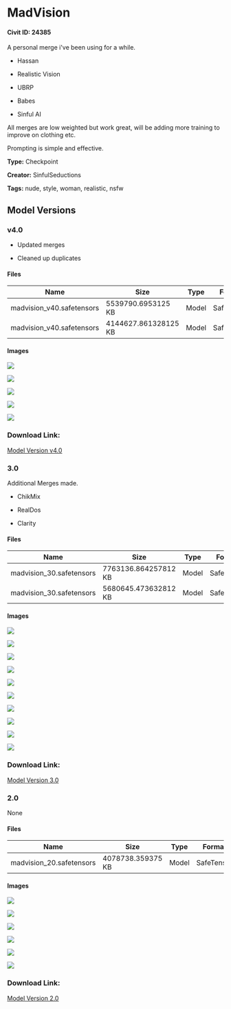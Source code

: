 # MadVision 

#### Civit ID: 24385

<p>A personal merge i've been using for a while.</p><p></p><ul><li><p>Hassan</p></li><li><p>Realistic Vision</p></li><li><p>UBRP</p></li><li><p>Babes</p></li><li><p>Sinful AI</p></li></ul><p></p><p>All merges are low weighted but work great, will be adding more training to improve on clothing etc.</p><p></p><p>Prompting is simple and effective.</p>

**Type:** Checkpoint

**Creator:** SinfulSeductions

**Tags:** nude, style, woman, realistic, nsfw

## Model Versions

### v4.0

<ul><li><p>Updated merges</p></li></ul><ul><li><p>Cleaned up duplicates</p></li></ul>

#### Files

| Name | Size | Type | Format | Download Url | AutoV1 | AutoV2 | SHA256 | CRC32 | BLAKE3 |
| --- | --- | --- | --- | --- | --- | --- | --- | --- | --- |
| madvision_v40.safetensors | 5539790.6953125 KB | Model | SafeTensor | https://civitai.com/api/download/models/89421 | 989B0137 | 638668477B | 638668477BE56592DF071BC5F3926DAD6A8D5DCE2DED831960937F932CB37D46 | 4745BB10 | DC18DA8ABB29C1B8A42ACE1563A1D7D299D5EF51AB4936D84AC3D6D0B3951427 |
| madvision_v40.safetensors | 4144627.861328125 KB | Model | SafeTensor | https://civitai.com/api/download/models/89421?type=Model&format=SafeTensor&size=pruned&fp=fp16 | 989B0137 | 2828ED2569 | 2828ED2569BC85CEAC3C57606F64737E0828C7A5C6C3AFDD3F1154302A803E2A | A24BBEE3 | 1504CEC4C8E04C337AFAE402A2614B929E4D56B988E4D78362F24B449B2D9383 |

#### Images

<p><img src="https://image.civitai.com/xG1nkqKTMzGDvpLrqFT7WA/f9e7a96c-e56b-4dde-b48d-42aad2596386/width=450/1033751.jpeg" /></p>

<p><img src="https://image.civitai.com/xG1nkqKTMzGDvpLrqFT7WA/e694fd37-65b5-46c8-811e-14e895fb6695/width=450/1033754.jpeg" /></p>

<p><img src="https://image.civitai.com/xG1nkqKTMzGDvpLrqFT7WA/0fa6dc8a-031e-4a69-a2ac-6e732c23e20a/width=450/1033755.jpeg" /></p>

<p><img src="https://image.civitai.com/xG1nkqKTMzGDvpLrqFT7WA/487746a8-c43b-4fdc-9267-aaf4316b01e6/width=450/1033752.jpeg" /></p>

<p><img src="https://image.civitai.com/xG1nkqKTMzGDvpLrqFT7WA/f12bf6db-078e-47bb-ab86-3914c88de89c/width=450/1033753.jpeg" /></p>

### Download Link:

[Model Version v4.0](https://civitai.com/api/download/models/89421)

### 3.0

<p>Additional Merges made.</p><ul><li><p>ChikMix</p></li><li><p>RealDos</p></li><li><p>Clarity</p></li></ul>

#### Files

| Name | Size | Type | Format | Download Url | AutoV1 | AutoV2 | SHA256 | CRC32 | BLAKE3 |
| --- | --- | --- | --- | --- | --- | --- | --- | --- | --- |
| madvision_30.safetensors | 7763136.864257812 KB | Model | SafeTensor | https://civitai.com/api/download/models/44105 | CF70CB4C | DF22F82873 | DF22F82873691B2E67AE0366B58DBD1971B7FDAB3625EAA405F26700E14DE083 | 2E9CE9A0 | 606235D658636A46F821DBA8F3EE7DE220E6F91A8B2DE9B38B9BA003B4385004 |
| madvision_30.safetensors | 5680645.473632812 KB | Model | SafeTensor | https://civitai.com/api/download/models/44105?type=Model&format=SafeTensor&size=pruned&fp=fp16 | 89D05632 | F232565532 | F2325655323EF229268DC8544CA2A0A847C523B2C9ECE92487B633EED180808D | 7D8DC35B | 6366E7E07BDB606146BE4905BC8464092122159C91970D6434B10DE45C4BCE64 |

#### Images

<p><img src="https://image.civitai.com/xG1nkqKTMzGDvpLrqFT7WA/05902542-794c-4833-5782-9899d67d9600/width=450/481575.jpeg" /></p>

<p><img src="https://image.civitai.com/xG1nkqKTMzGDvpLrqFT7WA/8b1c4737-a10f-420f-f9f3-cb242046f400/width=450/481577.jpeg" /></p>

<p><img src="https://image.civitai.com/xG1nkqKTMzGDvpLrqFT7WA/7d706560-0099-425a-c712-b866e009b200/width=450/481586.jpeg" /></p>

<p><img src="https://image.civitai.com/xG1nkqKTMzGDvpLrqFT7WA/f67d825e-105e-4756-ea36-47d0a5092d00/width=450/481587.jpeg" /></p>

<p><img src="https://image.civitai.com/xG1nkqKTMzGDvpLrqFT7WA/1b7f69e1-1af3-4e2c-0421-93f532983f00/width=450/481579.jpeg" /></p>

<p><img src="https://image.civitai.com/xG1nkqKTMzGDvpLrqFT7WA/bd179d86-b9b9-4c7c-3f61-651afa993b00/width=450/481585.jpeg" /></p>

<p><img src="https://image.civitai.com/xG1nkqKTMzGDvpLrqFT7WA/1f55e3ee-b567-46f7-82af-468e42c5b900/width=450/481572.jpeg" /></p>

<p><img src="https://image.civitai.com/xG1nkqKTMzGDvpLrqFT7WA/de876edb-a3c9-4e78-159d-6ee7053e4400/width=450/481581.jpeg" /></p>

<p><img src="https://image.civitai.com/xG1nkqKTMzGDvpLrqFT7WA/e39b06c9-7537-4d3f-a423-d9fd32269700/width=450/481584.jpeg" /></p>

<p><img src="https://image.civitai.com/xG1nkqKTMzGDvpLrqFT7WA/f61f7418-0d5b-43c8-649c-1d4dc198af00/width=450/481580.jpeg" /></p>

### Download Link:

[Model Version 3.0](https://civitai.com/api/download/models/44105)

### 2.0

None

#### Files

| Name | Size | Type | Format | Download Url | AutoV1 | AutoV2 | SHA256 | CRC32 | BLAKE3 |
| --- | --- | --- | --- | --- | --- | --- | --- | --- | --- |
| madvision_20.safetensors | 4078738.359375 KB | Model | SafeTensor | https://civitai.com/api/download/models/29152 | 007C7FBE | 079D03BF00 | 079D03BF00AB802225DE1E74DA37043FB1C64202A2C9DDF57FC0D12EB4792D14 | 133A45DF | 37EC3EE6968318C9598B60F66B1908CFC998BBE0D28FF7CB9395E8E04C575B70 |

#### Images

<p><img src="https://image.civitai.com/xG1nkqKTMzGDvpLrqFT7WA/7843e734-4132-415e-e222-d6d6cf493700/width=450/329271.jpeg" /></p>

<p><img src="https://image.civitai.com/xG1nkqKTMzGDvpLrqFT7WA/6ad30818-148d-45e4-2055-9fedaf43f100/width=450/329276.jpeg" /></p>

<p><img src="https://image.civitai.com/xG1nkqKTMzGDvpLrqFT7WA/765a4cfc-764b-4a52-6bfc-b97b6b843200/width=450/329275.jpeg" /></p>

<p><img src="https://image.civitai.com/xG1nkqKTMzGDvpLrqFT7WA/42a56062-3eb8-4093-cac8-fb1b7a3c4800/width=450/329274.jpeg" /></p>

<p><img src="https://image.civitai.com/xG1nkqKTMzGDvpLrqFT7WA/76a8c818-9149-4f72-4eec-5ca41d224900/width=450/329273.jpeg" /></p>

<p><img src="https://image.civitai.com/xG1nkqKTMzGDvpLrqFT7WA/d0b97dcf-1897-4e84-d6ec-b387ae9ed700/width=450/329272.jpeg" /></p>

### Download Link:

[Model Version 2.0](https://civitai.com/api/download/models/29152)

